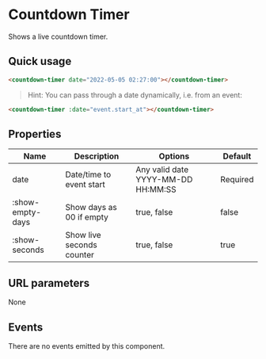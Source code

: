 # Countdown Timer

Shows a live countdown timer.

## Quick usage

```html
<countdown-timer date="2022-05-05 02:27:00"></countdown-timer>
```

> Hint: You can pass through a date dynamically, i.e. from an event:

```html
<countdown-timer :date="event.start_at"></countdown-timer>
```

## Properties

| Name | Description | Options | Default |
|------|-------------|---------|---------|
| date | Date/time to event start | Any valid date YYYY-MM-DD HH:MM:SS | Required |
| :show-empty-days | Show days as 00 if empty | true, false | false |
| :show-seconds | Show live seconds counter | true, false | true |


## URL parameters

None

## Events

There are no events emitted by this component.
